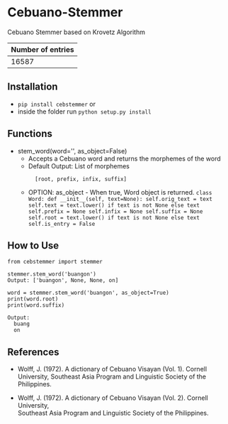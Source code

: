 # Cebuano-Stemmer
Cebuano Stemmer based on Krovetz Algorithm


Number of entries |
--- |
16587 |


## Installation
* `pip install cebstemmer` or
* inside the folder run `python setup.py install`

## Functions
* stem_word(word='', as_object=False)
   - Accepts a Cebuano word and returns the morphemes of the word
   - Default Output: List of morphemes
      ```
        [root, prefix, infix, suffix]
      ```
   - OPTION:
        as_object
          - When true, Word object is returned.
          ```
          class Word:
            def __init__(self, text=None):
                self.orig_text = text
                self.text = text.lower() if text is not None else text
                self.prefix = None
                self.infix = None
                self.suffix = None
                self.root = text.lower() if text is not None else text
                self.is_entry = False
          ```
   
## How to Use
```
from cebstemmer import stemmer

stemmer.stem_word('buangon')
Output: ['buangon', None, None, on]

word = stemmer.stem_word('buangon', as_object=True)
print(word.root)
print(word.suffix)

Output:
  buang
  on
```

## References

* Wolff, J. (1972). A dictionary of Cebuano Visayan (Vol. 1). Cornell University, 
       Southeast Asia Program and Linguistic Society of the Philippines.

* Wolff, J. (1972). A dictionary of Cebuano Visayan (Vol. 2). Cornell University,  
                  Southeast Asia Program and Linguistic Society of the Philippines.

